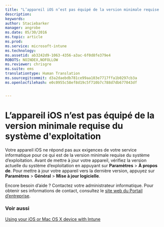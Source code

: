 ```yaml
---
title: "L’appareil iOS n’est pas équipé de la version minimale requise du système d’exploitation | Microsoft Intune"
description: 
keywords: 
author: Staciebarker
manager: angrobe
ms.date: 05/30/2016
ms.topic: article
ms.prod: 
ms.service: microsoft-intune
ms.technology: 
ms.assetid: ab3242d9-1063-4356-a3ac-6f0d8fe379e4
ROBOTS: NOINDEX,NOFOLLOW
ms.reviewer: chrisgre
ms.suite: ems
translationtype: Human Translation
ms.sourcegitcommit: d3a2daebdb781ce99aa103e7717ffa1b0297cb3a
ms.openlocfilehash: e0c0955c58ef8d19c5f710b7c788d7db677043df


---
```



# L’appareil iOS n’est pas équipé de la version minimale requise du système d'exploitation

Votre appareil iOS ne répond pas aux exigences de votre service informatique pour ce qui est de la version minimale requise du système d’exploitation.  Avant de mettre à jour votre appareil, vérifiez la version actuelle du système d’exploitation en appuyant sur **Paramètres** &gt; **À propos de**. Pour mettre à jour votre appareil vers la dernière version, appuyez sur **Paramètres** &gt; **Général** &gt; **Mise à jour logicielle**.

Encore besoin d’aide ? Contactez votre administrateur informatique. Pour obtenir ses informations de contact, consultez le [site web du Portail d’entreprise](http://portal.manage.microsoft.com).

### Voir aussi
[Using your iOS or Mac OS X device with Intune](using-your-ios-or-mac-os-x-device-with-intune.md)



<!--HONumber=Aug16_HO4-->


